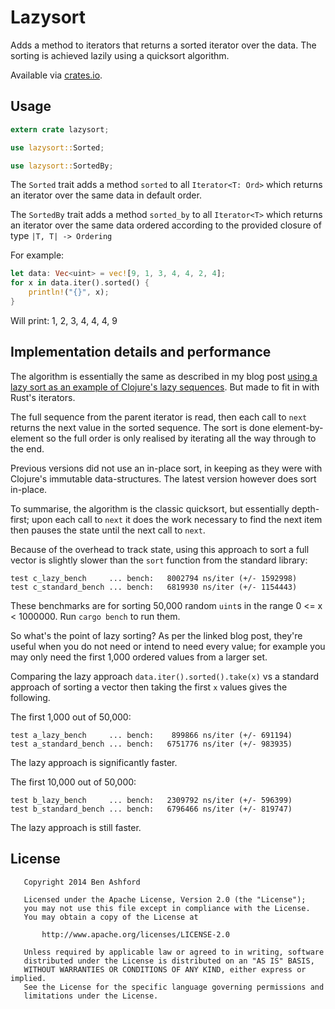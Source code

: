 # Lazysort

Adds a method to iterators that returns a sorted iterator over the data.  The sorting is achieved lazily using a quicksort algorithm.

Available via [crates.io](https://crates.io/crates/lazysort).

## Usage

```rust
extern crate lazysort;

use lazysort::Sorted;

use lazysort::SortedBy;
```

The `Sorted` trait adds a method `sorted` to all `Iterator<T: Ord>` which returns an iterator over the same data in default order.

The `SortedBy` trait adds a method `sorted_by` to all `Iterator<T>` which returns an iterator over the same data ordered according to the provided closure of type `|T, T| -> Ordering`

For example:

```rust
let data: Vec<uint> = vec![9, 1, 3, 4, 4, 2, 4];
for x in data.iter().sorted() {
	println!("{}", x);
}
```

Will print: 1, 2, 3, 4, 4, 4, 9

## Implementation details and performance

The algorithm is essentially the same as described in my blog post [using a lazy sort as an example of Clojure's lazy sequences](http://benashford.github.io/blog/2014/03/22/the-power-of-lazy-sequences/).  But made to fit in with Rust's iterators.

The full sequence from the parent iterator is read, then each call to `next` returns the next value in the sorted sequence.  The sort is done element-by-element so the full order is only realised by iterating all the way through to the end.

Previous versions did not use an in-place sort, in keeping as they were with Clojure's immutable data-structures.  The latest version however does sort in-place.

To summarise, the algorithm is the classic quicksort, but essentially depth-first; upon each call to `next` it does the work necessary to find the next item then pauses the state until the next call to `next`.

Because of the overhead to track state, using this approach to sort a full vector is slightly slower than the `sort` function from the standard library:

```
test c_lazy_bench     ... bench:   8002794 ns/iter (+/- 1592998)
test c_standard_bench ... bench:   6819930 ns/iter (+/- 1154443)
```

These benchmarks are for sorting 50,000 random `uint`s in the range 0 <= x < 1000000.  Run `cargo bench` to run them.

So what's the point of lazy sorting?  As per the linked blog post, they're useful when you do not need or intend to need every value; for example you may only need the first 1,000 ordered values from a larger set.

Comparing the lazy approach `data.iter().sorted().take(x)` vs a standard approach of sorting a vector then taking the first `x` values gives the following.

The first 1,000 out of 50,000:

```
test a_lazy_bench     ... bench:    899866 ns/iter (+/- 691194)
test a_standard_bench ... bench:   6751776 ns/iter (+/- 983935)
```

The lazy approach is significantly faster.

The first 10,000 out of 50,000:

```
test b_lazy_bench     ... bench:   2309792 ns/iter (+/- 596399)
test b_standard_bench ... bench:   6796466 ns/iter (+/- 819747)
```

The lazy approach is still faster.

## License 

```
   Copyright 2014 Ben Ashford

   Licensed under the Apache License, Version 2.0 (the "License");
   you may not use this file except in compliance with the License.
   You may obtain a copy of the License at

       http://www.apache.org/licenses/LICENSE-2.0

   Unless required by applicable law or agreed to in writing, software
   distributed under the License is distributed on an "AS IS" BASIS,
   WITHOUT WARRANTIES OR CONDITIONS OF ANY KIND, either express or implied.
   See the License for the specific language governing permissions and
   limitations under the License.
```